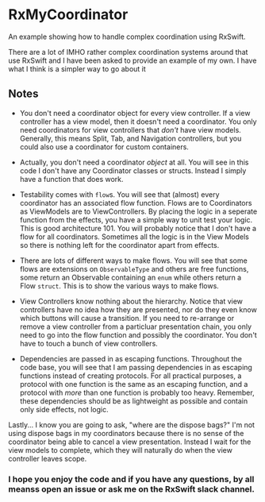 # RxMyCoordinator
An example showing how to handle complex coordination using RxSwift.

There are a lot of IMHO rather complex coordination systems around that use RxSwift and I have been asked to provide an example of my own. I have what I think is a simpler way to go about it

## Notes
* You don't need a coordinator object for every view controller. If a view controller has a view model, then it doesn't need a coordinator. You only need coordinators for view controllers that _don't_ have view models. Generally, this means Split, Tab, and Navigation controllers, but you could also use a coordinator for custom containers.

* Actually, you don't need a coordinator _object_ at all. You will see in this code I don't have any Coordinator classes or structs. Instead I simply have a function that does work.

* Testability comes with `flow`s. You will see that (almost) every coordinator has an associated flow function. Flows are to Coordinators as ViewModels are to ViewControllers. By placing the logic in a seperate function from the effects, you have a simple way to unit test your logic. This is good architecture 101. You will probably notice that I don't have a flow for all coordinators. Sometimes all the logic is in the View Models so there is nothing left for the coordinator apart from effects.

* There are lots of different ways to make flows. You will see that some flows are extensions on `ObservableType` and others are free functions, some return an Observable containing an `enum` while others return a Flow `struct`. This is to show the various ways to make flows.

* View Controllers know nothing about the hierarchy. Notice that view controllers have no idea how they are presented, nor do they even know which buttons will cause a transition. If you need to re-arrange or remove a view controller from a particluar presentation chain, you only need to go into the flow function and possibly the coordinator. You don't have to touch a bunch of view controllers.

* Dependencies are passed in as escaping functions. Throughout the code base, you will see that I am passing dependencies in as escaping functions instead of creating protocols. For all practical purposes, a protocol with one function is the same as an escaping function, and a protocol with _more_ than one function is probably too heavy. Remember, these dependencies should be as lightweight as possible and contain only side effects, not logic.

Lastly... I know you are going to ask, "where are the dispose bags?" I'm not using dispose bags in my coordinators because there is no sense of the coordinator being able to cancel a view presentation. Instead I wait for the view models to complete, which they will naturally do when the view controller leaves scope.

### I hope you enjoy the code and if you have any questions, by all meanss open an issue or ask me on the RxSwift slack channel.

